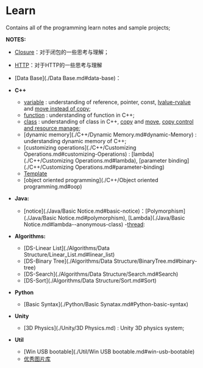 # Learn

Contains all of the programming learn notes and sample projects;

**NOTES:**
- [Closure](./Closure.md#closure)：对于闭包的一些思考与理解；
- [HTTP](./HTTP.md#http)：对于HTTP的一些思考与理解
- [Data Base](./Data Base.md#data-base)：

- **C++**
	- [variable](./C++/Variable.md#variable) : understanding of reference, pointer, const, [lvalue-rvalue](./C++/Variable.md#lvalue--rvalue) and [move instead of copy](./C++/Variable.md#move-instead-of-copy);
	- [function](./C++/Function.md#function) : understanding of function in C++;
	- [class](./C++/Class.md#class) : understanding of class in C++, [copy](./C++/Class.md#copy-constructor) and [move](./C++/Class.md#move-constructor--move-assignment-operator),  [copy control and resource manage](./C++/Class.md#copy-control--resource-manager);
	- [dynamic memory](./C++/Dynamic Memory.md#dynamic-Memory) : understanding dynamic memory of C++;
	- [customizing operations](./C++/Customizing Operations.md#customizing-Operations) : [lambda](./C++/Customizing Operations.md#lambda), [parameter binding](./C++/Customizing Operations.md#parameter-binding)
	- [Template](./C++/Template.md#template)
	- [object oriented programming](./C++/Object oriented programming.md#oop)

- **Java:**
	- [notice](./Java/Basic Notice.md#basic-notice)：[Polymorphism](./Java/Basic Notice.md#polymorphism), [Lambda](./Java/Basic Notice.md#lambda--anonymous-class)
	-[thread](./Java/Thread.md#thread):

- **Algorithms:**
	- [DS-Linear List](./Algorithms/Data Structure/Linear_List.md#linear_list)
	- [DS-Binary Tree](./Algorithms/Data Structure/BinaryTree.md#binary-tree)
	- [DS-Search](./Algorithms/Data Structure/Search.md#Search)
	- [DS-Sort](./Algorithms/Data Structure/Sort.md#Sort)

- **Python**
	- [Basic Syntax](./Python/Basic Synatax.md#Python-basic-syntax)

- **Unity**
	- [3D Physics](./Unity/3D Physics.md) : Unity 3D physics system;

- **Util**
	- [Win USB bootable](./Util/Win USB bootable.md#win-usb-bootable)
	- [优秀图片库](./Util/ImgLib.md#免费且优秀的图片库)